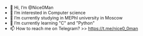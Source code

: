- 👋 Hi, I’m @Nice0Man
- 👀 I’m interested in Computer science
- 🌱 I’m currently studying in MEPhI university in Moscow
- 🌱 I’m currently learning "C" and "Python" 
- 📫 How to reach me on Telegram? >> https://t.me/nice0_0man

<!---
Nice0Man/Nice0Man is a ✨ special ✨ repository because its `README.md` (this file) appears on your GitHub profile.
You can click the Preview link to take a look at your changes.
--->
